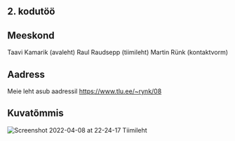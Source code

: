 ## 2. kodutöö

## Meeskond
Taavi Kamarik (avaleht)
Raul Raudsepp (tiimileht)
Martin Rünk (kontaktvorm)

## Aadress
Meie leht asub aadressil https://www.tlu.ee/~rynk/08

## Kuvatõmmis

![Screenshot 2022-04-08 at 22-24-17 Tiimileht](https://user-images.githubusercontent.com/90237413/162510607-e2ad7524-8992-4b10-9d9f-870ba7cdcfea.png)
